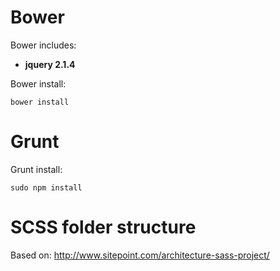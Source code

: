 Bower
==================================================

Bower includes:

- **jquery 2.1.4**

Bower install:
```
bower install
```

Grunt
==================================================


Grunt install:
```
sudo npm install
```

SCSS folder structure
==================================================

Based on:
http://www.sitepoint.com/architecture-sass-project/